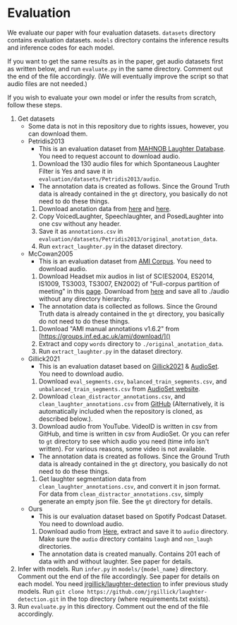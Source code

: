 # Evaluation
We evaluate our paper with four evaluation datasets. `datasets` directory contains evaluation datasets. `models` directory contains the inference results and inference codes for each model.

If you want to get the same results as in the paper, get audio datasets first as written below, and run `evaluate.py` in the same directory. Comment out the end of the file accordingly. (We will eventually improve the script so that audio files are not needed.)

If you wish to evaluate your own model or infer the results from scratch, follow these steps.

1. Get datasets
    - Some data is not in this repository due to rights issues, however, you can download them.
    - Petridis2013
        - This is an evaluation dataset from [MAHNOB Laughter Database](https://mahnob-db.eu/laughter). You need to request account to download audio.
        1. Download the 130 audio files for which Spontaneous Laughter Filter is Yes and save it in `evaluation/datasets/Petridis2013/audio`.
        - The annotation data is created as follows. Since the Ground Truth data is already contained in the `gt` directory, you basically do not need to do these things.
        1. Download anotation data from [here](https://mahnob-db.eu/laughter/media/uploads/voicedunvoicedlaughter_annotations.xls) and [here](https://mahnob-db.eu/laughter/media/uploads/annotations.xls).
        1. Copy VoicedLaughter, Speechlaughter, and PosedLaughter into one csv without any header.
        1. Save it as `annotations.csv` in `evaluation/datasets/Petridis2013/original_anotation_data`.
        1. Run `extract_laughter.py` in the dataset directory.
    - McCowan2005
        - This is an evaluation dataset from [AMI Corpus](https://groups.inf.ed.ac.uk/ami/corpus/). You need to download audio.
        1. Download Headset mix audios in list of SC(ES2004, ES2014, IS1009, TS3003, TS3007, EN2002) of "Full-corpus partition of meeting" in this [page](https://groups.inf.ed.ac.uk/ami/corpus/datasets.shtml). Download from [here](https://groups.inf.ed.ac.uk/ami/download/) and save all to ./audio without any directory hierarchy.
        - The annotation data is collected as follows. Since the Ground Truth data is already contained in the `gt` directory, you basically do not need to do these things.
        1. Download "AMI manual annotations v1.6.2" from [https://groups.inf.ed.ac.uk/ami/download/]()
        1. Extract and copy `words` directory to `./original_anotation_data`.
        1. Run `extract_laughter.py` in the dataset directory.
    - Gillick2021
        - This is an evaluation dataset based on [Gillick2021](https://github.com/jrgillick/laughter-detection/tree/master) & [AudioSet](https://github.com/tensorflow/models/tree/master/research/audioset/yamnet). You need to download audio.
        1. Download `eval_segments.csv`, `balanced_train_segments.csv`, and `unbalanced_train_segments.csv` from [AudioSet website](https://research.google.com/audioset/download.html).
        1. Download `clean_distractor_annotations.csv`, and `clean_laughter_annotations.csv` from [GitHub](https://github.com/jrgillick/laughter-detection/tree/master/data/audioset/annotations) (Alternatively, it is automatically included when the repository is cloned, as described below.).
        1. Download audio from YouTube. VideoID is written in csv from GitHub, and time is written in csv from AudioSet. Or you can refer to `gt` directory to see which audio you need (time info isn't written). For various reasons, some video is not available.
        - The annotation data is created as follows. Since the Ground Truth data is already contained in the `gt` directory, you basically do not need to do these things.
        1. Get laughter segmentation data from `clean_laughter_annotations.csv`, and convert it in json format. For data from `clean_distractor_annotations.csv`, simply generate an empty json file. See the `gt` directory for details.
    - Ours
        - This is our evaluation dataset based on Spotify Podcast Dataset. You need to download audio.
        1. Download audio from [Here](https://drive.google.com/drive/folders/1dNBOscaXeBakDuvpLPGGExyfZgHqjw0F?usp=sharing), extract and save it to `audio` directory. Make sure the `audio` directory contains `laugh` and `non_laugh` directories.
        - The annotation data is created manually. Contains 201 each of data with and without laughter. See paper for details.
1. Infer with models. Run `infer.py` in `models/{model_name}` directory. Comment out the end of the file accordingly. See paper for details on each model. You need [jrgillick/laughter-detection](https://github.com/jrgillick/laughter-detection) to infer previous study models. Run `git clone https://github.com/jrgillick/laughter-detection.git` in the top directory (where requirements.txt exists).
1. Run `evaluate.py` in this directory. Comment out the end of the file accordingly.
